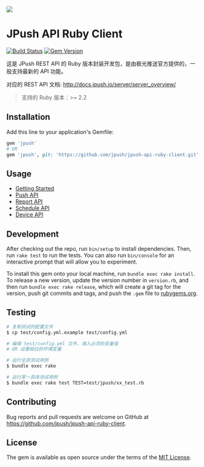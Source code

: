 [![](http://community.jpush.cn/uploads/default/original/1X/a1dbd54304178079e65cdc36810fdf528fdebe24.png)](http://community.jpush.cn/)

# JPush API Ruby Client

[![Build Status](https://travis-ci.org/jpush/jpush-api-ruby-client.svg?branch=master)](https://travis-ci.org/jpush/jpush-api-ruby-client)
[![Gem Version](https://badge.fury.io/rb/jpush.svg)](https://badge.fury.io/rb/jpush)

这是 JPush REST API 的 Ruby 版本封装开发包，是由极光推送官方提供的，一般支持最新的 API 功能。

对应的 REST API 文档: http://docs.jpush.io/server/server_overview/

> 支持的 Ruby 版本：>= 2.2

## Installation

Add this line to your application's Gemfile:

```ruby
gem 'jpush'
# OR
gem 'jpush', git: 'https://github.com/jpush/jpush-api-ruby-client.git'
```

## Usage

- [Getting Started](https://github.com/jpush/jpush-api-ruby-client/blob/master/docs/Guides.md#getting-started)
- [Push API](https://github.com/jpush/jpush-api-ruby-client/blob/master/docs/Guides.md#push-api)
- [Report API](https://github.com/jpush/jpush-api-ruby-client/blob/master/docs/Guides.md#report-api)
- [Schedule API](https://github.com/jpush/jpush-api-ruby-client/blob/master/docs/Guides.md#schedule-api)
- [Device API](https://github.com/jpush/jpush-api-ruby-client/blob/master/docs/Guides.md#device-api)

## Development

After checking out the repo, run `bin/setup` to install dependencies. Then, run `rake test` to run the tests. You can also run `bin/console` for an interactive prompt that will allow you to experiment.

To install this gem onto your local machine, run `bundle exec rake install`. To release a new version, update the version number in `version.rb`, and then run `bundle exec rake release`, which will create a git tag for the version, push git commits and tags, and push the `.gem` file to [rubygems.org](https://rubygems.org).

## Testing

```bash
# 复制测试的配置文件
$ cp test/config.yml.example test/config.yml

# 编辑 test/config.yml 文件，填入必须的变量值
# OR 设置相应的环境变量

# 运行全部测试用例
$ bundle exec rake

# 运行某一具体测试用例
$ bundle exec rake test TEST=test/jpush/xx_test.rb
```

## Contributing

Bug reports and pull requests are welcome on GitHub at https://github.com/jpush/jpush-api-ruby-client.


## License

The gem is available as open source under the terms of the [MIT License](http://opensource.org/licenses/MIT).
